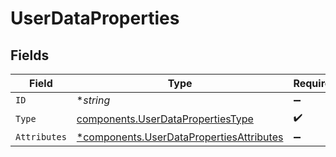 # UserDataProperties


## Fields

| Field                                                                                               | Type                                                                                                | Required                                                                                            | Description                                                                                         |
| --------------------------------------------------------------------------------------------------- | --------------------------------------------------------------------------------------------------- | --------------------------------------------------------------------------------------------------- | --------------------------------------------------------------------------------------------------- |
| `ID`                                                                                                | **string*                                                                                           | :heavy_minus_sign:                                                                                  | N/A                                                                                                 |
| `Type`                                                                                              | [components.UserDataPropertiesType](../../models/components/userdatapropertiestype.md)              | :heavy_check_mark:                                                                                  | N/A                                                                                                 |
| `Attributes`                                                                                        | [*components.UserDataPropertiesAttributes](../../models/components/userdatapropertiesattributes.md) | :heavy_minus_sign:                                                                                  | N/A                                                                                                 |